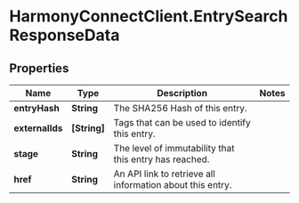 # HarmonyConnectClient.EntrySearchResponseData

## Properties
Name | Type | Description | Notes
------------ | ------------- | ------------- | -------------
**entryHash** | **String** | The SHA256 Hash of this entry. | 
**externalIds** | **[String]** | Tags that can be used to identify this entry. | 
**stage** | **String** | The level of immutability that this entry has reached. | 
**href** | **String** | An API link to retrieve all information about this entry. | 


